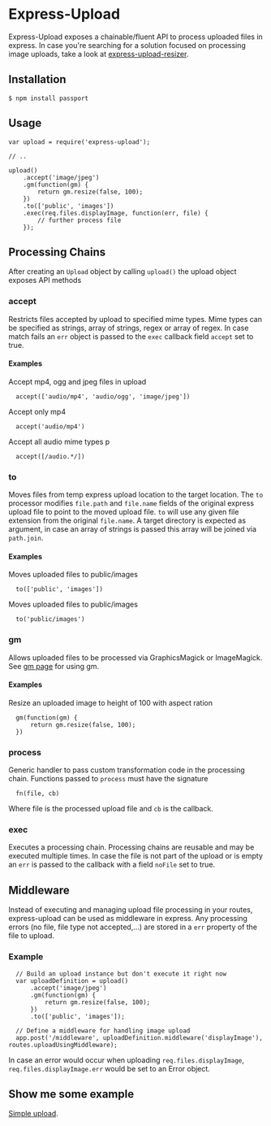 # Express-Upload
Express-Upload exposes a chainable/fluent API to process uploaded files in express. In case you're searching for
a solution focused on processing image uploads, take a look at [express-upload-resizer](https://github.com/thomaspeklak/express-upload-resizer).

## Installation

    $ npm install passport
    
## Usage

    var upload = require('express-upload');
    
    // ..
    
    upload()
        .accept('image/jpeg')
        .gm(function(gm) {
            return gm.resize(false, 100);
        })
        .to(['public', 'images'])
        .exec(req.files.displayImage, function(err, file) {
            // further process file
        });

## Processing Chains

After creating an `Upload` object by calling `upload()` the upload object exposes API methods

### accept
Restricts files accepted by upload to specified mime types. Mime types can be specified as strings, array of strings, 
regex or array of regex. In case match fails an `err` object is passed to the `exec` callback field `accept` set to true.

#### Examples

Accept mp4, ogg and jpeg files in upload

      accept(['audio/mp4', 'audio/ogg', 'image/jpeg'])

Accept only mp4

      accept('audio/mp4')

Accept all audio mime types p

      accept([/audio.*/])

### to
Moves files from temp express upload location to the target location. The `to` processor modifies `file.path` and `file.name`
fields of the original express upload file to point to the moved upload file. `to` will use any given file extension from 
the original `file.name`. A target directory is expected as argument, in case an array of strings is passed this array will be
joined via `path.join`.

#### Examples

Moves uploaded files to public/images

      to(['public', 'images'])
      
Moves uploaded files to public/images

      to('public/images')
      
### gm
Allows uploaded files to be processed via GraphicsMagick or ImageMagick. See [gm page](http://aheckmann.github.com/gm/) for
using gm.

#### Examples

Resize an uploaded image to height of 100 with aspect ration

      gm(function(gm) {
          return gm.resize(false, 100);
      })

### process
Generic handler to pass custom transformation code in the processing chain. Functions passed to `process` must have the 
signature

      fn(file, cb)
      
Where file is the processed upload file and `cb` is the callback.

### exec
Executes a processing chain. Processing chains are reusable and may be executed multiple times. In case the file is not
part of the upload or is empty an `err` is passed to the callback with a field `noFile` set to true.


## Middleware
Instead of executing and managing upload file processing in your routes, express-upload can be used as middleware in express.
Any processing errors (no file, file type not accepted,...) are stored in a `err` property of the file to upload.

### Example

      // Build an upload instance but don't execute it right now
      var uploadDefinition = upload()
          .accept('image/jpeg')
          .gm(function(gm) {
              return gm.resize(false, 100);
          })
          .to(['public', 'images']);
      
      // Define a middleware for handling image upload
      app.post('/middleware', uploadDefinition.middleware('displayImage'), routes.uploadUsingMiddleware);

In case an error would occur when uploading `req.files.displayImage`, `req.files.displayImage.err` would be set to an Error
object.

## Show me some example
[Simple upload](examples/uploads).
